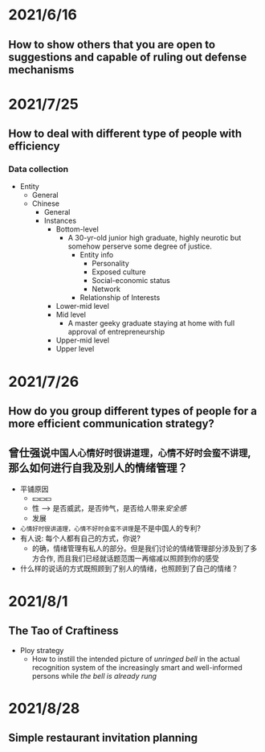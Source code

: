 # 2021/6/16
## How to show others that you are open to suggestions and capable of ruling out defense mechanisms


# 2021/7/25
## How to deal with different type of people with efficiency
### Data collection
- Entity
  - General
  - Chinese
    - General
    - Instances
      - Bottom-level
        - A 30-yr-old junior high graduate, highly neurotic but somehow perserve some degree of justice.
          - Entity info
            - Personality
            - Exposed culture
            - Social-economic status
            - Network
          - Relationship of Interests 
      - Lower-mid level
      - Mid level
        - A master geeky graduate staying at home with full approval of entrepreneurship
      - Upper-mid level
      - Upper level 

# 2021/7/26
## How do you group different types of people for a more efficient communication strategy?

## 曾仕强说`中国人心情好时很讲道理，心情不好时会蛮不讲理`, 那么如何进行自我及别人的情绪管理？
- 平铺原因
  - 💴💴💴
  - 性 --> 是否威武，是否帅气，是否给人带来*安全感*
  - 发展
- `心情好时很讲道理，心情不好时会蛮不讲理`是不是中国人的专利?
- 有人说: 每个人都有自己的方式，你说?
  - 的确，情绪管理有私人的部分。但是我们讨论的情绪管理部分涉及到了多方合作, 而且我们已经就话题范围一再缩减以照顾到你的感受
- 什么样的说话的方式既照顾到了别人的情绪，也照顾到了自己的情绪？


# 2021/8/1
## The Tao of Craftiness
- Ploy strategy
  - How to instill the intended picture of *unringed bell* in the actual recognition system of the increasingly smart and well-informed persons while *the bell is already rung*

# 2021/8/28
## Simple restaurant invitation planning